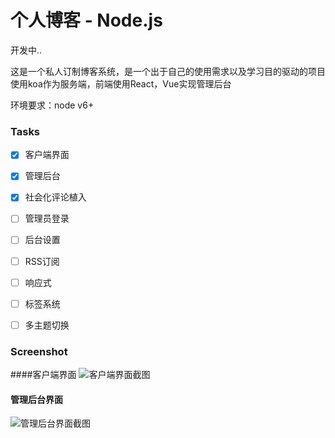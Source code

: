 # 个人博客 - Node.js
开发中..

这是一个私人订制博客系统，是一个出于自己的使用需求以及学习目的驱动的项目  
使用koa作为服务端，前端使用React，Vue实现管理后台

环境要求：node v6+

### Tasks
- [x] 客户端界面  
- [x] 管理后台  
- [x] 社会化评论植入  
- [ ] 管理员登录  
- [ ] 后台设置  
- [ ] RSS订阅  
- [ ] 响应式  
- [ ] 标签系统  
- [ ] 多主题切换  


### Screenshot
####客户端界面
![客户端界面截图](http://olgwc2wk5.bkt.clouddn.com/blogify-screenshot-1.png)

#### 管理后台界面
![管理后台界面截图](http://olgwc2wk5.bkt.clouddn.com/blogify-screenshot-3.png)
